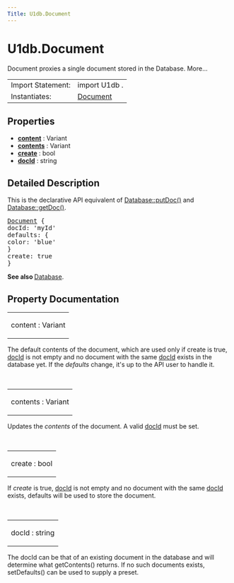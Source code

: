 ```yaml
---
Title: U1db.Document
---
```


# U1db.Document

<span class="subtitle"></span>
<!-- $$$Document-brief -->
<p>Document proxies a single document stored in the Database. More...</p>
<!-- @@@Document -->
<table class="alignedsummary">
<tr><td class="memItemLeft rightAlign topAlign"> Import Statement:</td><td class="memItemRight bottomAlign"> import U1db .</td></tr><tr><td class="memItemLeft rightAlign topAlign"> Instantiates:</td><td class="memItemRight bottomAlign"> <a href="index.html"><a href="#">Document</a></td></tr></table><ul>
</ul>
<h2 id="properties">Properties</h2>
<ul>
<li class="fn"><b><b><a href="#content-prop">content</a></b></b> : Variant</li>
<li class="fn"><b><b><a href="#contents-prop">contents</a></b></b> : Variant</li>
<li class="fn"><b><b><a href="#create-prop">create</a></b></b> : bool</li>
<li class="fn"><b><b><a href="#docId-prop">docId</a></b></b> : string</li>
</ul>
<!-- $$$Document-description -->
<h2 id="details">Detailed Description</h2>
</p>
<p>This is the declarative API equivalent of <a href="U1db.Database.md#putDoc-method">Database::putDoc()</a> and <a href="U1db.Database.md#getDoc-method">Database::getDoc()</a>.</p>
<pre class="qml"><span class="type"><a href="index.html">Document</a></span> {
<span class="name">docId</span>: <span class="string">'myId'</span>
<span class="name">defaults</span>: {
<span class="name">color</span>: <span class="string">'blue'</span>
}
<span class="name">create</span>: <span class="number">true</span>
}</pre>
<p><b>See also </b><a href="U1db.Database.md">Database</a>.</p>
<!-- @@@Document -->
<h2>Property Documentation</h2>
<!-- $$$content -->
<table class="qmlname"><tr valign="top" id="content-prop"><td class="tblQmlPropNode"><p><span class="name">content</span> : <span class="type">Variant</span></p></td></tr></table><p>The default contents of the document, which are used only if create is true, <a href="#docId-prop">docId</a> is not empty and no document with the same <a href="#docId-prop">docId</a> exists in the database yet. If the <i>defaults</i> change, it's up to the API user to handle it.</p>
<!-- @@@content -->
<br/>
<!-- $$$contents -->
<table class="qmlname"><tr valign="top" id="contents-prop"><td class="tblQmlPropNode"><p><span class="name">contents</span> : <span class="type">Variant</span></p></td></tr></table><p>Updates the <i>contents</i> of the document. A valid <a href="#docId-prop">docId</a> must be set.</p>
<!-- @@@contents -->
<br/>
<!-- $$$create -->
<table class="qmlname"><tr valign="top" id="create-prop"><td class="tblQmlPropNode"><p><span class="name">create</span> : <span class="type">bool</span></p></td></tr></table><p>If <i>create</i> is true, <a href="#docId-prop">docId</a> is not empty and no document with the same <a href="#docId-prop">docId</a> exists, defaults will be used to store the document.</p>
<!-- @@@create -->
<br/>
<!-- $$$docId -->
<table class="qmlname"><tr valign="top" id="docId-prop"><td class="tblQmlPropNode"><p><span class="name">docId</span> : <span class="type">string</span></p></td></tr></table><p>The docId can be that of an existing document in the database and will determine what getContents() returns. If no such documents exists, setDefaults() can be used to supply a preset.</p>
<!-- @@@docId -->
<br/>
